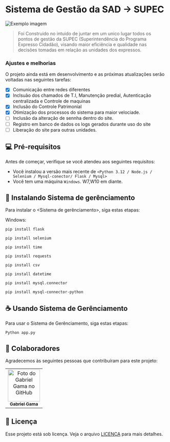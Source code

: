 # Sistema de Gestão da SAD -> SUPEC
<img src="https://algomais.com/wp-content/uploads/2023/04/governo_slogan_campanha.jpg" alt="Exemplo imagem">

> Foi Construido no intuido de juntar em um unico lugar todos os pontos de gestão da SUPEC (Superintendência do Programa Expresso Cidadão), visando maior eficiência e qualidade nas decisões tomadas em relação as unidades dos expressos. 

### Ajustes e melhorias

O projeto ainda está em desenvolvimento e as próximas atualizações serão voltadas nas seguintes tarefas:

- [x] Comunicação entre redes diferentes
- [x] Inclsuão dos chamados de T.I, Manutenção predial, Autenticação centralizada e Controle de maquinas
- [x] Inclusão do Controle Patrimonial
- [x] Otimização dos processos do sistema para maior velociade.
- [ ] Inclusão da alteração de sennha dentro do site.
- [ ] Registro em banco de dados os logs gerados durante uso do site
- [ ] Liberação do site para outras unidades.

## 💻 Pré-requisitos

Antes de começar, verifique se você atendeu aos seguintes requisitos:

- Você instalou a versão mais recente de `<Python 3.12 / Node.js / Selenium / Mysql-conector/ Flask / Mysql>`
- Você tem uma máquina `Windows`. W7,W10 em diante.


## 🚀 Instalando Sistema de gerênciamento

Para instalar o <Sistema de gerênciamento>, siga estas etapas:

Windows:

```
pip install flask
```

```
pip install selenium
```

```
pip install time
```

```
pip install requests
```

```
pip install csv
```

```
pip install datetime
```

```
pip install mysql.connector
```

```
pip install mysql-connector-python
```

## ☕ Usando Sistema de Gerênciamento

Para usar o Sistema de Gerênciamento, siga estas etapas:

```
Python app.py
```



## 🤝 Colaboradores

Agradecemos às seguintes pessoas que contribuíram para este projeto:

<table>
  <tr>
    <td align="center">
      <a href="https://github.com/gabriel-gamaofc" title="GitHub-Gabriel Gama ">
        <img src="https://avatars.githubusercontent.com/u/130513430?v=4" width="100px;" alt="Foto do Gabriel Gama  no GitHub"/><br>
        <sub>
          <b>Gabriel Gama</b>
        </sub>
      </a>
    </td>
  </tr>
</table>


## 📝 Licença

Esse projeto está sob licença. Veja o arquivo [LICENÇA](LICENSE.md) para mais detalhes.
